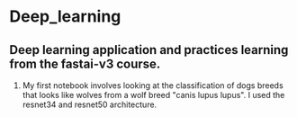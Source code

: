 # Deep_learning
## Deep learning application and practices learning from the fastai-v3 course.

1. My first notebook involves looking at the classification of dogs breeds that looks like wolves from a wolf breed "canis lupus lupus". I used the resnet34 and resnet50 architecture.
